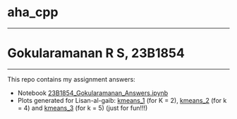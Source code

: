 # aha_cpp
***
# Gokularamanan R S, 23B1854
***
This repo contains my assignment answers: 
- Notebook [23B1854_Gokularamanan_Answers.ipynb](23B1854_Gokularamanan_Answers.ipynb)
- Plots generated for Lisan-al-gaib: [kmeans_1](kmeans_1.png) (for K = 2), [kmeans_2](kmeans_2.png) (for k = 4) and [kmeans_3](kmeans_3.png) (for k = 5) (just for fun!!!)
